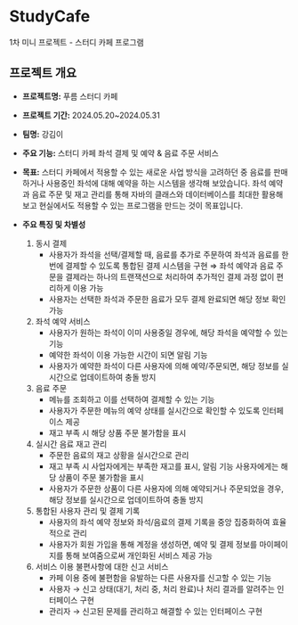 # StudyCafe
1차 미니 프로젝트 - 스터디 카페 프로그램

## 프로젝트 개요

- **프로젝트명:** 푸름 스터디 카페
- **프로젝트 기간:** 2024.05.20~2024.05.31
- **팀명:** 강김이
  
- **주요 기능:** 스터디 카페 좌석 결제 및 예약 & 음료 주문 서비스
  
- **목표:**
스터디 카페에서 적용할 수 있는 새로운 사업 방식을 고려하던 중 음료를 판매하거나 사용중인 좌석에 대해 예약을 하는 시스템을 생각해 보았습니다. 좌석 예약과 음료 주문 및 재고 관리를 통해 자바의 클래스와 데이터베이스를 최대한 활용해 보고 현실에서도 적용할 수 있는 프로그램을 만드는 것이 목표입니다.

- **주요 특징 및 차별성**
    1. 동시 결제 
        - 사용자가 좌석을 선택/결제할 때, 음료를 추가로 주문하여 좌석과 음료를 한 번에 결제할 수 있도록 통합된 결제 시스템을 구현
        ⇒ 좌석 예약과 음료 주문을 결제라는 하나의 트랜잭션으로 처리하여 추가적인 결제 과정 없이 편리하게 이용 가능
        - 사용자는 선택한 좌석과 주문한 음료가 모두 결제 완료되면 해당 정보 확인 가능
    2. 좌석 예약 서비스 
        - 사용자가 원하는 좌석이 이미 사용중일 경우에, 해당 좌석을 예약할 수 있는 기능
        - 예약한 좌석이 이용 가능한 시간이 되면 알림 기능
        - 사용자가 예약한 좌석이 다른 사용자에 의해 예약/주문되면, 해당 정보를 실시간으로 업데이트하여 충돌 방지
    3. 음료 주문
        - 메뉴를 조회하고 이를 선택하여 결제할 수 있는 기능
        - 사용자가 주문한 메뉴의 예약 상태를 실시간으로 확인할 수 있도록 인터페이스 제공
        - 재고 부족 시 해당 상품 주문 불가함을 표시
    4. 실시간 음료 재고 관리
        - 주문한 음료의 재고 상황을 실시간으로 관리
        - 재고 부족 시
        사업자에게는 부족한 재고를 표시, 알림 기능
        사용자에게는 해당 상품이 주문 불가함을 표시
        - 사용자가 주문한 상품이 다른 사용자에 의해 예약되거나 주문되었을 경우, 해당 정보를 실시간으로 업데이트하여 충돌 방지
    5. 통합된 사용자 관리 및 결제 기록
        - 사용자의 좌석 예약 정보와 좌석/음료의 결제 기록을 중앙 집중화하여 효율적으로 관리
        - 사용자가 회원 가입을 통해 계정을 생성하면, 예약 및 결제 정보를 마이페이지를 통해 보여줌으로써 개인화된 서비스 제공 가능
    6. 서비스 이용 불편사항에 대한 신고 서비스
        - 카페 이용 중에 불편함을 유발하는 다른 사용자를 신고할 수 있는 기능
        - 사용자 → 신고 상태(대기, 처리 중, 처리 완료)나 처리 결과를 알려주는 인터페이스 구현
        - 관리자 → 신고된 문제를 관리하고 해결할 수 있는 인터페이스 구현
